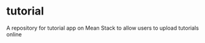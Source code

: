 tutorial
========

A repository for tutorial app on Mean Stack to allow users to upload tutorials online
